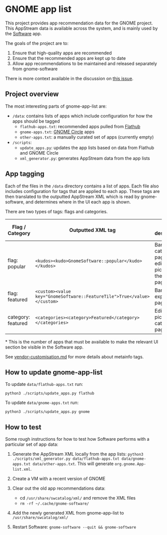 # GNOME app list

This project provides app recommendation data for the GNOME project. This
AppStream data is available across the system, and is mainly used by the
[Software](https://gitlab.gnome.org/GNOME/gnome-software) app.

The goals of the project are to:

1. Ensure that high-quality apps are recommended
1. Ensure that the recommended apps are kept up to date
1. Allow app recommendations to be maintained and released separately from gnome-software

There is more context available in the discussion on
[this issue](https://gitlab.gnome.org/GNOME/gnome-software/-/issues/1982#note_1633421).

## Project overview

The most interesting parts of gnome-app-list are:

* `/data`: contains lists of apps which include configuration for how the apps
  should be tagged
  * `flathub-apps.txt`: recommended apps pulled from 
     [Flathub](https://flathub.org)
  * `gnome-apps.txt`: [GNOME Circle](https://gitlab.gnome.org/Teams/Circle/)
     apps
  * `other-apps.txt`: a manually curated set of apps (currently empty) 
* `/scripts`:
  * `update_apps.py`: updates the app lists based on data from Flathub and GNOME
    Circle
  * `xml_generator.py`: generates AppStream data from the app lists

## App tagging

Each of the files in the ``/data`` directory contains a list of apps. Each file
also includes configuration for tags that are applied to each app. These tags
are then translated to the outputted AppStream XML which is read by
gnome-software, and determines where in the UI each app is shown.

There are two types of tags: flags and categories.

| Flag / Category    | Outputted XML tag                                                       | UI destination                                                | Minimum No. Required* |
|--------------------|-------------------------------------------------------------------------|---------------------------------------------------------------|-----------------------|
| flag: popular      | `<kudos><kudo>GnomeSoftware::popular</kudo></kudos>`                    | Banners on category pages, editor's picks on the Explore page | 1, 6 |
| flag: featured     | `<custom><value key="GnomeSoftware::FeatureTile">True</value></custom>` | Banners on explore pages                                      | 5 |
| category: featured | `<categories><category>Featured</category></categories>`                | Editor's picks on category pages                              | 3 |

\* This is the number of apps that must be available to make the relevant UI section be visible in the Software app.

See [vendor-customisation.md](https://gitlab.gnome.org/GNOME/gnome-software/-/blob/main/doc/vendor-customisation.md?ref_type=heads) for more details about metainfo tags.

## How to update gnome-app-list

To update `data/flathub-apps.txt` run:
```
python3 ./scripts/update_apps.py flathub
```

To update `data/gnome-apps.txt` run:
```
python3 ./scripts/update_apps.py gnome
```

## How to test

Some rough instructions for how to test how Software performs with a particular
set of app data:

1. Generate the AppStream XML locally from the app lists:
  `python3 ./scripts/xml_generator.py data/flathub-apps.txt data/gnome-apps.txt data/other-apps.txt`.
  This will generate `org.gnome.App-list.xml`.

2. Create a VM with a recent version of GNOME

3. Clear out the old app recommendations data:
    * cd `/usr/share/swcatalog/xml/` and remove the XML files
    * `rm -rf ~/.cache/gnome-software/`

4. Add the newly generated XML from gnome-app-list to `/usr/share/swcatalog/xml/`
5. Restart Software: `gnome-software --quit && gnome-software`
